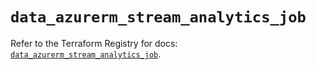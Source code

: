 # `data_azurerm_stream_analytics_job`

Refer to the Terraform Registry for docs: [`data_azurerm_stream_analytics_job`](https://registry.terraform.io/providers/hashicorp/azurerm/3.88.0/docs/data-sources/stream_analytics_job).

